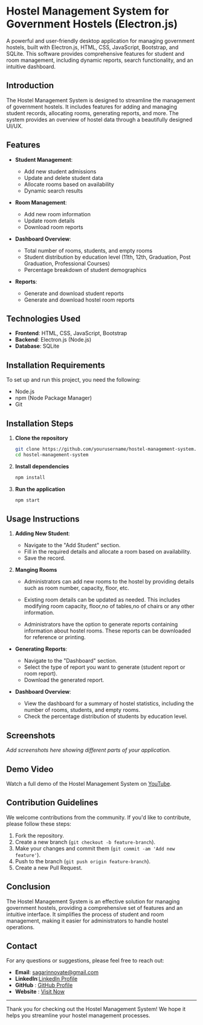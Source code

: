 # Hostel Management System for Government Hostels (Electron.js)

A powerful and user-friendly desktop application for managing government hostels, built with Electron.js, HTML, CSS, JavaScript, Bootstrap, and SQLite. This software provides comprehensive features for student and room management, including dynamic reports, search functionality, and an intuitive dashboard.

## Introduction

The Hostel Management System is designed to streamline the management of government hostels. It includes features for adding and managing student records, allocating rooms, generating reports, and more. The system provides an overview of hostel data through a beautifully designed UI/UX.

## Features

- **Student Management**:
  - Add new student admissions
  - Update and delete student data
  - Allocate rooms based on availability
  - Dynamic search results

- **Room Management**:
  - Add new room information
  - Update room details
  - Download room reports

- **Dashboard Overview**:
  - Total number of rooms, students, and empty rooms
  - Student distribution by education level (11th, 12th, Graduation, Post Graduation, Professional Courses)
  - Percentage breakdown of student demographics

- **Reports**:
  - Generate and download student reports
  - Generate and download hostel room reports

## Technologies Used

- **Frontend**: HTML, CSS, JavaScript, Bootstrap
- **Backend**: Electron.js (Node.js)
- **Database**: SQLite

## Installation Requirements

To set up and run this project, you need the following:

- Node.js
- npm (Node Package Manager)
- Git

## Installation Steps

1. **Clone the repository**
   ```sh
   git clone https://github.com/yourusername/hostel-management-system.git
   cd hostel-management-system
2. **Install dependencies**
    ```sh
    npm install
    
3. **Run the application**

    ```sh
    npm start
## Usage Instructions
1. **Adding New Student**:
    - Navigate to the "Add Student" section.
    - Fill in the required details and allocate a room based on availability.
    - Save the record.
    
    
2. **Manging Rooms**
    - Administrators can add new rooms to the hostel by providing details such as room number, capacity, floor, etc.

    - Existing room details can be updated as needed. This includes modifying room capacity, floor,no of tables,no of chairs or any other information.

    - Administrators have the option to generate reports containing information about hostel rooms. These reports can be downloaded for reference or printing.







- **Generating Reports**:
  - Navigate to the "Dashboard" section.
  - Select the type of report you want to generate (student report or room report).
  - Download the generated report.

- **Dashboard Overview**:
  - View the dashboard for a summary of hostel statistics, including the number of rooms, students, and empty rooms.
  - Check the percentage distribution of students by education level.

## Screenshots

_Add screenshots here showing different parts of your application._

## Demo Video

Watch a full demo of the Hostel Management System on [YouTube](https://www.youtube.com/watch?v=your-video-id).

## Contribution Guidelines

We welcome contributions from the community. If you'd like to contribute, please follow these steps:

1. Fork the repository.
2. Create a new branch (`git checkout -b feature-branch`).
3. Make your changes and commit them (`git commit -am 'Add new feature'`).
4. Push to the branch (`git push origin feature-branch`).
5. Create a new Pull Request.

## Conclusion

The Hostel Management System is an effective solution for managing government hostels, providing a comprehensive set of features and an intuitive interface. It simplifies the process of student and room management, making it easier for administrators to handle hostel operations.



## Contact
For any questions or suggestions, please feel free to reach out:

- **Email**: sagarinnovate@gmail.com
- **LinkedIn**:[LinkedIn Profile](https://www.linkedin.com/in/sagarinnovate/)
- **GitHub** :  [GitHub Profile](https://github.com/sagarinnovate)
- **Website** : [Visit Now ](https://sagarinnovate.growmediax.com/)

---

Thank you for checking out the Hostel Management System! We hope it helps you streamline your hostel management processes.
